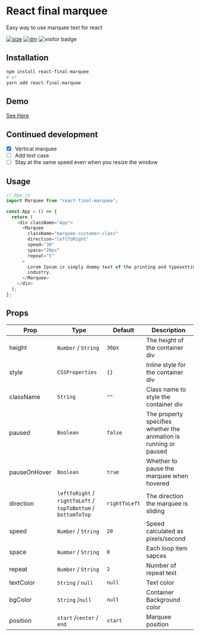 # React final marquee

Easy way to use marquee text for react

[![size](https://img.shields.io/bundlephobia/minzip/react-final-marquee.svg)](https://github.com/yuenu/react-final-marquee)
[![dm](https://img.shields.io/npm/dm/react-final-marquee.svg)](https://github.com/yuenu/react-final-marquee)
![visitor badge](https://visitor-badge.glitch.me/badge?page_id=yuenu.react-final-marquee)

## Installation

```bash
npm install react-final-marquee
# or
yarn add react-final-marquee

```

## Demo

[See Here](https://yuenu.github.io/react-final-marquee/)

## Continued development

- [X] Vertical marquee
- [ ] Add test case
- [ ] Stay at the same speed even when you resize the window

## Usage

```js
// App.js
import Marquee from "react-final-marquee";

const App = () => {
  return (
    <div className="App">
      <Marquee
        className="marquee-customer-class"
        direction="leftToRight"
        speed="30"
        space="20px"
        repeat="5"
      >
        Lorem Ipsum is simply dummy text of the printing and typesetting
        industry.
      </Marquee>
    </div>
  );
};
```

## Props

| Prop         | Type                                                          | Default       | Description                                                       |
| ------------ | ------------------------------------------------------------- | ------------- | ----------------------------------------------------------------- |
| height       | `Number` / `String`                                           | `30px`        | The height of the container div                                   |
| style        | `CSSProperties`                                               | `{}`          | Inline style for the container div                                |
| className    | `String`                                                      | `""`          | Class name to style the container div                             |
| paused       | `Boolean`                                                     | `false`       | The property specifies whether the animation is running or paused |
| pauseOnHover | `Boolean`                                                     | `true`        | Whether to pause the marquee when hovered                         |
| direction    | `leftToRight` / `rightToLeft` / `topToBottom` / `bottomToTop` | `rightToLeft` | The direction the marquee is sliding                              |
| speed        | `Number` / `String`                                           | `20`          | Speed calculated as pixels/second                                 |
| space        | `Number` / `String`                                           | `0`           | Each loop item sapces                                             |
| repeat       | `Number` / `String`                                           | `2`           | Number of repeat text                                             |
| textColor    | `String` / `null`                                             | `null`        | Text color                                                        |
| bgColor      | `String` /`null`                                              | `null`        | Container Background color                                        |
| position     | `start` /`center` / `end`                                     | `start`       | Marquee position                                                  |
